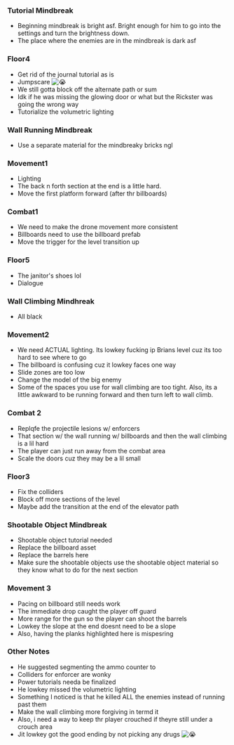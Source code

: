 
### Tutorial Mindbreak
- Beginning mindbreak is bright asf. Bright enough for him to go into the settings and turn the brightness down.
- The place where the enemies are in the mindbreak is dark asf

### Floor4

- Get rid of the journal tutorial as is
- Jumpscare ![😭](https://fonts.gstatic.com/s/e/notoemoji/16.0/1f62d/32.png)
- We still gotta block off the alternate path or sum
- Idk if he was missing the glowing door or what but the Rickster was going the wrong way
- Tutorialize the volumetric lighting

### Wall Running Mindbreak

- Use a separate material for the mindbreaky bricks ngl

### Movement1

- Lighting
- The back n forth section at the end is a little hard. 
- Move the first platform forward (after thr billboards)

### Combat1

- We need to make the drone movement more consistent 
- Billboards need to use the billboard prefab
- Move the trigger for the level transition up

### Floor5

- The janitor's shoes lol
- Dialogue 

### Wall Climbing Mindhreak

- All black

### Movement2

- We need ACTUAL lighting. Its lowkey fucking ip Brians level cuz its too hard to see where to go
- The billboard is confusing cuz it lowkey faces one way
- Slide zones are too low
- Change the model of the big enemy
- Some of the spaces you use for wall climbing are too tight. Also, its a little awkward to be running forward and then turn left to wall climb.

### Combat 2

- Replqfe the projectile lesions w/ enforcers
- That section w/ the wall running w/ billboards and then the wall climbing is a lil hard
- The player can just run away from the combat area
- Scale the doors cuz they may be a lil small

### Floor3

- Fix the colliders
- Block off more sections of the level
- Maybe add the transition at the end of the elevator path

### Shootable Object Mindbreak

- Shootable object tutorial needed
- Replace the billboard asset
- Replace the barrels here
- Make sure the shootable objects use the shootable object material so they know what to do for the next section 

### Movement 3

- Pacing on billboard still needs work
- The immediate drop caught the player off guard
- More range for the gun so the player can shoot the barrels
- Lowkey the slope at the end doesnt need to be a slope
- Also, having the planks highlighted here is mispesring

### Other Notes

- He suggested segmenting the ammo counter to
- Colliders for enforcer are wonky
- Power tutorials needa be finalized
- He lowkey missed the volumetric lighting 
- Something I noticed is that he killed ALL the enemies instead of running past them
- Make the wall climbing more forgiving in termd it
- Also, i need a way to keep thr player crouched if theyre still under a crouch area
- Jit lowkey got the good ending by not picking any drugs ![😭](https://fonts.gstatic.com/s/e/notoemoji/16.0/1f62d/32.png)
